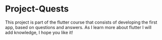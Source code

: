# Project-Quests
 This project is part of the flutter course that consists of developing the first app, based on questions and answers. As I learn more about flutter I will add knowledge, I hope you like it!
